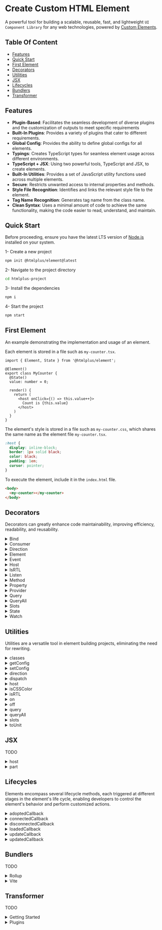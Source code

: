 # Create Custom HTML Element

A powerful tool for building a scalable, reusable, fast, and lightweight `UI Component Library` for any web technologies, powered by [Custom Elements](https://mdn.io/using-custom-elements).

## Table Of Content

- [Features](#features)
- [Quick Start](#quick-start)
- [First Element](#first-element)
- [Decorators](#decorators)
- [Utilities](#utilities)
- [JSX](#jsx)
- [Lifecycles](#lifecycles)
- [Bundlers](#bundlers)
- [Transformer](#transformer)

## Features

- **Plugin-Based**: Facilitates the seamless development of diverse plugins and the customization of outputs to meet specific requirements
- **Built-In Plugins**: Provides a variety of plugins that cater to different requirements.
- **Global Config**: Provides the ability to define global configs for all elements.
- **Typings**: Creates TypeScript types for seamless element usage across different environments.
- **TypeScript + JSX**: Using two powerful tools, TypeScript and JSX, to create elements.
- **Built-In Utilities**: Provides a set of JavaScript utility functions used across multiple elements.
- **Secure**: Restricts unwanted access to internal properties and methods.
- **Style File Recognition**: Identifies and links the relevant style file to the element.
- **Tag Name Recognition**: Generates tag name from the class name.
- **Clean Syntax**: Uses a minimal amount of code to achieve the same functionality, making the code easier to read, understand, and maintain.

## Quick Start

Before proceeding, ensure you have the latest LTS version of [Node.js](https://nodejs.org/en/download) installed on your system.

1- Create a new project

```bash
npm init @htmlplus/element@latest
```

2- Navigate to the project directory

```bash
cd htmlplus-project
```

3- Install the dependencies

```bash
npm i
```

4- Start the project

```bash
npm start
```

## First Element

An example demonstrating the implementation and usage of an element.

Each element is stored in a file such as `my-counter.tsx`.

```tsx
import { Element, State } from '@htmlplus/element';

@Element()
export class MyCounter {
  @State()
  value: number = 0;

  render() {
    return (
      <host onClick={() => this.value++}>
        Count is {this.value}
      </host>
    )
  }
}
```

The element's style is stored in a file such as `my-counter.css`, which shares the same name as the element file `my-counter.tsx`.

```css
:host {
  display: inline-block;
  border: 1px solid black;
  color: black;
  padding: 1em;
  cursor: pointer;
}
```

To execute the element, include it in the `index.html` file.

```html
<body>
  <my-counter></my-counter>
</body>
```

## Decorators

Decorators can greatly enhance code maintainability, improving efficiency, readability, and reusability.

<details>
  <summary>Bind</summary>

Used to bind a method of a class to the current context, making it easier to reference `this` within the method.

In the `my-counter.tsx` file.

```tsx
import { Bind, Element, State } from '@htmlplus/element';

@Element()
export class MyCounter {
  @State()
  value: number = 0;

  @Bind()
  onClick() {
    this.value++;
  }

  render() {
    return (
      <host onClick={this.onClick}>
        Count is {this.value}
      </host>
    )
  }
}
```

In the `index.html` file.

```html
<my-counter></my-counter>
```

</details>

<details>
  <summary>Consumer</summary>
TODO
</details>

<details>
  <summary>Direction</summary>
  
Indicates whether the [Direction](https://mdn.io/css-direction) of the element is `Right-To-Left` or `Left-To-Right`.

In the `my-element.tsx` file.

```tsx
import { Direction, Element } from '@htmlplus/element';

@Element()
export class MyElement {
  @Direction()
  direction!: 'ltr' | 'rtl';

  render()  {
    return (
      <div>
        The direction of the element is
        <u>
          {this.direction}
        </u>
      </div>
    )
  }
}
```

In the `index.html` file.

```html
<body dir="rtl">
  <my-element></my-element>
</body>
```

</details>

<details>
  <summary>Element</summary>

The class marked with this decorator is considered a [Custom Element](https://mdn.io/using-custom-elements), and its name, in kebab-case, serves as the element name.

> It is important to note that each file can only contain one class with this condition.

In the `say-hello.tsx` file.

```tsx
import { Element } from '@htmlplus/element';

@Element()
export class SayHello {
  render() {
    return <div>Hello World</div>
  }
}
```

In the `index.html` file.

```html
<say-hello></say-hello>
```

</details>

<details>
  <summary>Event</summary>
  
Provides the capability to dispatch a [CustomEvent](https://mdn.io/custom-event) from an element.

Parameters:

- `options` (Optional)
  <br />
  An object that configures [options](https://developer.mozilla.org/docs/Web/API/Event/EventEvent#options) for the event dispatcher.
  <br />
  <br />
  - `bubbles` (Optional)
    <br />
    A boolean value indicating whether the event bubbles. The default is `false`.
    <br />
    <br />
  - `cancelable` (Optional)
    <br />
    A boolean value indicating whether the event can be cancelled. The default is `false`.
    <br />
    <br />
  - `composed` (Optional)
    <br />
    A boolean value indicating whether the event will trigger listeners outside of a shadow root (see [Event.composed](https://mdn.io/event-composed) for more details). The default is `false`.
    <br />
    <br />

In the `my-button.tsx` file.

```tsx
import { Element, Event, EventEmitter } from '@htmlplus/element';

@Element()
export class MyButton {
  @Event()
  myClick!: EventEmitter<string>;

  render() {
    return (
      <button onClick={() => this.myClick("It's a message form MyButton!")}>
        <slot />
      </button>
    )
  }
}
```

In the `index.html` file.

```html
<my-button id="button">Button</my-button>

<script>
  document
    .getElementById('button')
    .addEventListener('my-click', (event) => {
      alert(event.detail);
    });
</script>
```

</details>

<details>
  <summary>Host</summary>

Indicates the host of the element.

In the `my-element.tsx` file.

```tsx
import { Element, Host } from '@htmlplus/element';

@Element()
export class MyElement {
  @Host()
  host!: HTMLElement;

  get isSame() {
    return this.host == document.querySelector('my-element');
  }

  connectedCallback() {
    console.log('Is Same: ' + this.isSame);
  }
}
```

In the `index.html` file.

```html
<my-element></my-element>
```

</details>

<details>
  <summary>IsRTL</summary>

Indicates whether the direction of the element is `Right-To-Left` or not.

In the `my-element.tsx` file.

```tsx
import { Element, IsRTL } from '@htmlplus/element';

@Element()
export class MyElement {
  @IsRTL()
  isRTL!: boolean;

  render()  {
    return (
      <div>
        The direction of the element is
        <u>
          {this.isRTL ? 'rtl' : 'ltr'}
        </u>
      </div>
    )
  }
}
```

In the `index.html` file.

```html
<body dir="rtl">
  <my-element></my-element>
</body>
```

</details>

<details>
  <summary>Listen</summary>

Will be called whenever the specified event is delivered to the target [More](https://mdn.io/add-event-listener).

Parameters:

- `type` (Required)
  <br />
  A case-sensitive string representing the [Event Type](https://mdn.io/events) to listen for.
  <br />
  <br />
- `options` (Optional)
  <br />
  An object that configures [options](https://developer.mozilla.org/docs/Web/API/EventTarget/addEventListener#options) for the event listener.
  <br />
  <br />
  - `capture` (Optional)
    <br />
    A boolean value indicating that events of this type will be dispatched to the registered `listener` before being dispatched to any `EventTarget` beneath it in the DOM tree. If not specified, defaults to `false`.
    <br />
    <br />
  - `once` (Optional)
    <br />
    A boolean value indicating that the `listener` should be invoked at most once after being added. If `true`, the `listener` would be automatically removed when invoked. If not specified, defaults to `false`.
    <br />
    <br />
  - `passive` (Optional)
    <br />
    A boolean value that, if `true`, indicates that the function specified by `listener` will never call [preventDefault()](https://developer.mozilla.org/en-US/docs/Web/API/Event/preventDefault). If a passive listener does call `preventDefault()`, the user agent will do nothing other than generate a console warning.
    <br />
    <br />
  - `signal` (Optional)
    <br />
    An [AbortSignal](https://developer.mozilla.org/en-US/docs/Web/API/AbortSignal). The listener will be removed when the given `AbortSignal` object's [abort()](https://developer.mozilla.org/en-US/docs/Web/API/AbortController/abort) method is called. If not specified, no `AbortSignal` is associated with the listener.
    <br />
    <br />
  - `target` (Optional)
    <br />
    The target element, defaults to `host`.
    <br />
    <br />

In the `my-button.tsx` file.

```tsx
import { Element, Listen } from '@htmlplus/element';

@Element()
export class MyButton {
  @Listen('click')
  onClick(event) {
    alert('The my-button was clicked!');
  }

  render() {
    return <slot />
  }
}
```

In the `index.html` file.

```html
<my-button>Click Me</my-button>
```

</details>

<details>
  <summary>Method</summary>

Provides a way to encapsulate functionality within an element and invoke it as needed, both internally and externally.

In the `my-counter.tsx` file.

```tsx
import { Element, Method, State } from '@htmlplus/element';

@Element()
export class MyCounter {
  @State()
  value: number = 0;

  @Method()
  increase() {
    this.value++;
  }

  render() {
    return (
      <host>
        Count is {this.value}
      </host>
    )
  }
}
```

In the `index.html` file.

```html
<my-counter id="counter"></my-counter>

<script>
  setInterval(() => {
    document.getElementById('counter').increase();
  }, 1000);
</script>
```

</details>

<details>
  <summary>Property</summary>

Creates a reactive property, reflecting a corresponding attribute value, and updates the element when the property is set.

Parameters:

- `options` (Optional)
  <br />
  The configuration for property decorator.
  <br />
  <br />
  - `attribute` (Optional)
    <br />
    Specifies the name of the attribute related to the property.
    <br />
    <br />
  - `reflect` (Optional)
    <br />
    Whether property value is reflected back to the associated attribute. default is `false`.
    <br />
    <br />
  - `type` (Optional)
    <br />
    Specifies the property `type` and supports [data types](https://developer.mozilla.org/en-US/docs/Web/JavaScript/Data_structures). If this value is not set, it will be set automatically during transforming.
    <br />
    <br />

In the `say-greeting.tsx` file.

```tsx
import { Element, Property } from '@htmlplus/element';

@Element()
export class SayGreeting {
  @Property()
  name?: string = 'Simon';

  render() {
    return <div>Hi {this.name}</div>
  }
}
```

In the `index.html` file.

```html
<say-greeting name="Jan"></say-greeting>
```

</details>

<details>
  <summary>Provider</summary>
TODO
</details>

<details>
  <summary>Query</summary>

Selects the first element in the shadow dom that matches a specified CSS selector.

Parameters:

- `selectors` (Required)
  <br />
  A string containing one or more selectors to match. This string must be a valid CSS selector string; if it isn't, a `SyntaxError` exception is thrown. See [Locating DOM elements using selectors](https://developer.mozilla.org/en-US/docs/Web/API/Document_object_model/Locating_DOM_elements_using_selectors) for more about selectors and how to manage them.
  <br />
  <br />

In the `my-button.tsx` file.

```tsx
import { Element, Query } from '@htmlplus/element';

@Element()
export class MyButton {
  @Query('.btn')
  buttonRef!: HTMLButtonElement;

  loadedCallback() {
    console.log(this.buttonRef); // <button class="btn"></button>
  }

  render() {
    return (
      <button class="btn">
        <slot />
      </button>
    )
  }
}
```

In the `index.html` file.

```html
<my-button>
  Button
</my-button>
```

</details>

<details>
  <summary>QueryAll</summary>

Selects all elements in the shadow dom that match a specified CSS selector.

Parameters:

- `selectors` (Required)
  <br />
  A string containing one or more selectors to match against. This string must be a valid [CSS selector](https://developer.mozilla.org/en-US/docs/Web/CSS/CSS_selectors) string; if it's not, a `SyntaxError` exception is thrown. See [Locating DOM elements using selectors](https://developer.mozilla.org/en-US/docs/Web/API/Document_object_model/Locating_DOM_elements_using_selectors) for more information about using selectors to identify elements. Multiple selectors may be specified by separating them using commas.
  <br />
  <br />

In the `my-button.tsx` file.

```tsx
import { Element, QueryAll } from '@htmlplus/element';

@Element()
export class MyButton {
  @QueryAll('span')
  spanRefs!: NodeList;

  loadedCallback() {
    console.log(this.spanRefs); // [span, span]
  }

  render() {
    return (
      <button>
        <span> Suffix </span>
        <b>
          <slot />
        </b>
        <span> Prefix </span>
      </button>
    )
  }
}
```

In the `index.html` file.

```html
<my-button>
  Button
</my-button>
```

</details>

<details>
  <summary>Slots</summary>
  
Returns the slots name.

In the `my-element.tsx` file.

```tsx
import { Element, Slots } from '@htmlplus/element';

@Element()
export class MyElement {
  @Slots()
  slots;

  connectedCallback() {
    console.log(this.slots); // {header: true, default: true, footer: true}
  }

  render() {
    return (
      <host>
        <slot name="header"></slot>
        <slot></slot>
        <slot name="footer"></slot>
      </host>
    )
  }
}
```

In the `index.html` file.

```html
<my-element>
  <div slot="header">HEADER</div>
  <div>BODY</div>
  <div slot="footer">FOOTER</div>
</my-element>
```

</details>

<details>
  <summary>State</summary>

Applying this decorator to any `class property` will trigger the element to re-render upon the desired property changes.

In the `my-button.tsx` file.

```tsx
import { Element, State } from '@htmlplus/element';

@Element()
export class MyButton {
  @State()
  active?: boolean;

  toggle() {
    this.active = !this.active;
  }

  render() {
    return (
      <button onClick={() => this.toggle()}>
        Click To Change The Status ({this.active ? 'On' : 'Off'})
      </button>
    )
  }
}
```

In the `index.html` file.

```html
<my-button></my-button>
```

</details>

<details>
  <summary>Watch</summary>
  
Monitors `@Property()` and `@State()` to detect changes. The decorated method will be called after any changes, with the `key`, `newValue`, and `oldValue` as parameters. If the `key` is not defined, all `@Property()` and `@State()` are considered.

Parameters:

- `keys` (Optional)
  <br />
  Collection of `@Property()` and `@State()` names.
  <br />
  <br />
- `immediate` (Optional)
  <br />
  Triggers the callback immediately after initialization.
  <br />
  <br />

In the `my-element.tsx` file.

```tsx
import { Element, Property, Watch } from '@htmlplus/element';

@Element()
export class MyElement {
  @Property()
  value?: string;

  @Watch('value')
  watcher(key, newValue, oldValue) {
    console.log(key, newValue, oldValue);
  }
}
```

In the `index.html` file.

```html
<my-element id="element"></my-element>

<script>
  setInterval(() => {
    document.getElementById('element').value = new Date();
  }, 1000);
</script>
```

</details>

## Utilities

Utilities are a versatile tool in element building projects, eliminating the need for rewriting.

<details>
  <summary>classes</summary>
TODO
</details>

<details>
  <summary>getConfig</summary>
TODO
</details>

<details>
  <summary>setConfig</summary>
TODO
</details>

<details>
  <summary>direction</summary>

Indicates whether the [Direction](https://mdn.io/css-direction) of the element is `Right-To-Left` or `Left-To-Right`.

TODO

</details>

<details>
  <summary>dispatch</summary>

TODO

</details>

<details>
  <summary>host</summary>
  
Indicates the host of the element.

TODO

</details>

<details>
  <summary>isCSSColor</summary>

Determines whether the given input string is a valid
[CSS Color](https://developer.mozilla.org/docs/Web/CSS/color_value)
or not.

TODO

```js
isCSSColor('red')                       // true
isCSSColor('#ff0000')                   // true
isCSSColor('#ff000080')                 // true
isCSSColor('rgb(255, 0, 0)')            // true
isCSSColor('rgba(255, 0, 0, 0.3)')      // true
isCSSColor('hsl(120, 100%, 50%)')       // true
isCSSColor('hsla(120, 100%, 50%, 0.3)') // true
isCSSColor('invalid color')             // false
```

</details>

<details>
  <summary>isRTL</summary>

Indicates whether the direction of the element is `Right-To-Left` or not.

TODO

</details>

<details>
  <summary>on</summary>
TODO 
</details>

<details>
  <summary>off</summary>
TODO 
</details>

<details>
  <summary>query</summary>

Selects the first element in the shadow dom that matches a specified CSS selector.

TODO

</details>

<details>
  <summary>queryAll</summary>
  
Selects all elements in the shadow dom that match a specified CSS selector.

TODO

</details>

<details>
  <summary>slots</summary>

Returns the slots name.

TODO

</details>

<details>
  <summary>toUnit</summary>

Converts a value to a unit.

TODO

</details>

## JSX

TODO

<details>
  <summary>host</summary>

TODO

</details>

<details>
  <summary>part</summary>

TODO

</details>

## Lifecycles

Elements encompass several lifecycle methods, each triggered at different stages in the element's life cycle, enabling developers to control the element's behavior and perform customized actions.

<details>
  <summary>adoptedCallback</summary>

TODO

</details>

<details>
  <summary>connectedCallback</summary>

A lifecycle callback method that is called each time the element is added to the document.

```js
import { Element } from '@htmlplus/element';

@Element()
export class MyElement {
  connectedCallback() {
    console.log('Element is connected!');
  }
}
```

</details>

<details>
  <summary>disconnectedCallback</summary>

TODO

```js
import { Element } from '@htmlplus/element';

@Element()
export class MyElement {
  disconnectedCallback() {
    console.log('Element is disconnected!');
  }
}
```

</details>

<details>
  <summary>loadedCallback</summary>

TODO

```js
import { Element } from '@htmlplus/element';

@Element()
export class MyElement {
  loadedCallback() {
    console.log('Element is loaded!');
  }
}
```

</details>

<details>
  <summary>updateCallback</summary>

TODO

</details>

<details>
  <summary>updatedCallback</summary>

TODO

</details>

## Bundlers

TODO

<details>
  <summary>Rollup</summary>

TODO

</details>

<details>
  <summary>Vite</summary>

TODO

</details>

## Transformer

TODO

<details>
  <summary>Getting Started</summary>

TODO

```ts
import { TransformerPlugin, transformer } from '@htmlplus/element';
import {
  customElement,
  extract,
  parse,
  read,
  style,
  validate,
} from '@htmlplus/element/transformer.js';

const plugins = [
  read(),
  parse(),
  validate(),
  extract(),
  style(),
  customElement()
];

const { start, run, finish } = transformer(...plugins);

await start();

const context1 = await run('/my-avatar.tsx');
const context2 = await run('/my-button.tsx');
const context3 = await run('/my-switch.tsx');

await finish();
```

</details>

<details>
  <summary>Plugins</summary>

TODO

```ts
import {
  assets,
  copy,
  customElement,
  document,
  extract,
  parse,
  read,
  readme,
  style,
  validate,
  visualStudioCode,
  webTypes
} from '@htmlplus/element/transformer.js';
```

</details>
